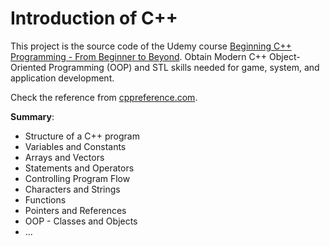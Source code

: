 # Introduction of C++

This project is the source code of the Udemy course [Beginning C++ Programming - From Beginner to Beyond](https://www.udemy.com/course/beginning-c-plus-plus-programming/). Obtain Modern C++ Object-Oriented Programming (OOP) and STL skills needed for game, system, and application development.

Check the reference from [cppreference.com](https://en.cppreference.com/w/).

**Summary**:

- Structure of a C++ program
- Variables and Constants
- Arrays and Vectors
- Statements and Operators
- Controlling Program Flow
- Characters and Strings
- Functions
- Pointers and References
- OOP - Classes and Objects
- ...
